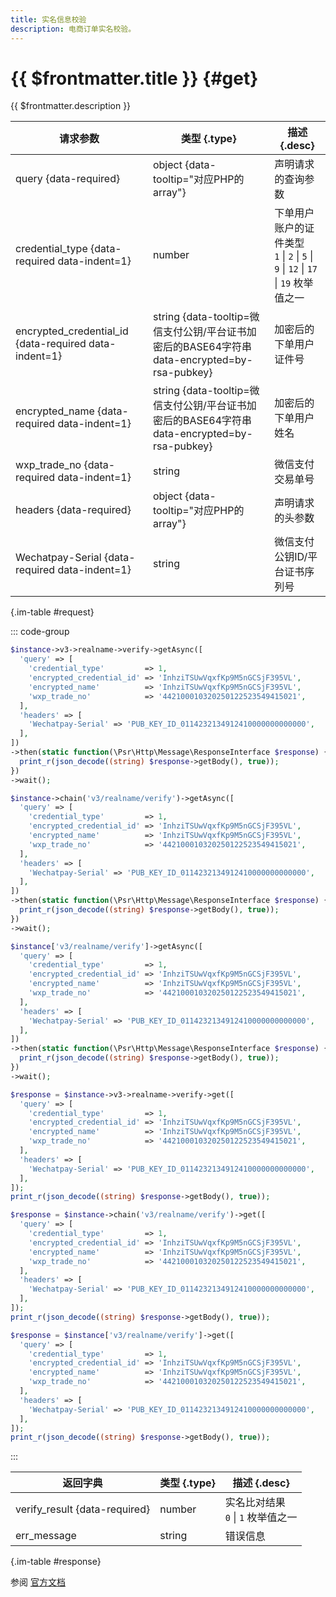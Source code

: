 ```yaml
---
title: 实名信息校验
description: 电商订单实名校验。
---
```


# {{ $frontmatter.title }} {#get}

{{ $frontmatter.description }}

| 请求参数 | 类型 {.type} | 描述 {.desc}
| --- | --- | ---
| query {data-required} | object {data-tooltip="对应PHP的array"} | 声明请求的查询参数
| credential_type {data-required data-indent=1} | number | 下单用户账户的证件类型<br/>`1` \| `2` \| `5` \| `9` \| `12` \| `17` \| `19` 枚举值之一
| encrypted_credential_id {data-required data-indent=1} | string {data-tooltip=微信支付公钥/平台证书加密后的BASE64字符串 data-encrypted=by-rsa-pubkey} | 加密后的下单用户证件号
| encrypted_name {data-required data-indent=1} | string {data-tooltip=微信支付公钥/平台证书加密后的BASE64字符串 data-encrypted=by-rsa-pubkey} | 加密后的下单用户姓名
| wxp_trade_no {data-required data-indent=1} | string | 微信支付交易单号
| headers {data-required} | object {data-tooltip="对应PHP的array"} | 声明请求的头参数
| Wechatpay-Serial {data-required data-indent=1} | string | 微信支付公钥ID/平台证书序列号

{.im-table #request}

::: code-group

```php [异步纯链式]
$instance->v3->realname->verify->getAsync([
  'query' => [
    'credential_type'         => 1,
    'encrypted_credential_id' => 'InhziTSUwVqxfKp9M5nGCSjF395VL',
    'encrypted_name'          => 'InhziTSUwVqxfKp9M5nGCSjF395VL',
    'wxp_trade_no'            => '442100010320250122523549415021',
  ],
  'headers' => [
    'Wechatpay-Serial' => 'PUB_KEY_ID_0114232134912410000000000000',
  ],
])
->then(static function(\Psr\Http\Message\ResponseInterface $response) {
  print_r(json_decode((string) $response->getBody(), true));
})
->wait();
```

```php [异步声明式]
$instance->chain('v3/realname/verify')->getAsync([
  'query' => [
    'credential_type'         => 1,
    'encrypted_credential_id' => 'InhziTSUwVqxfKp9M5nGCSjF395VL',
    'encrypted_name'          => 'InhziTSUwVqxfKp9M5nGCSjF395VL',
    'wxp_trade_no'            => '442100010320250122523549415021',
  ],
  'headers' => [
    'Wechatpay-Serial' => 'PUB_KEY_ID_0114232134912410000000000000',
  ],
])
->then(static function(\Psr\Http\Message\ResponseInterface $response) {
  print_r(json_decode((string) $response->getBody(), true));
})
->wait();
```

```php [异步属性式]
$instance['v3/realname/verify']->getAsync([
  'query' => [
    'credential_type'         => 1,
    'encrypted_credential_id' => 'InhziTSUwVqxfKp9M5nGCSjF395VL',
    'encrypted_name'          => 'InhziTSUwVqxfKp9M5nGCSjF395VL',
    'wxp_trade_no'            => '442100010320250122523549415021',
  ],
  'headers' => [
    'Wechatpay-Serial' => 'PUB_KEY_ID_0114232134912410000000000000',
  ],
])
->then(static function(\Psr\Http\Message\ResponseInterface $response) {
  print_r(json_decode((string) $response->getBody(), true));
})
->wait();
```

```php [同步纯链式]
$response = $instance->v3->realname->verify->get([
  'query' => [
    'credential_type'         => 1,
    'encrypted_credential_id' => 'InhziTSUwVqxfKp9M5nGCSjF395VL',
    'encrypted_name'          => 'InhziTSUwVqxfKp9M5nGCSjF395VL',
    'wxp_trade_no'            => '442100010320250122523549415021',
  ],
  'headers' => [
    'Wechatpay-Serial' => 'PUB_KEY_ID_0114232134912410000000000000',
  ],
]);
print_r(json_decode((string) $response->getBody(), true));
```

```php [同步声明式]
$response = $instance->chain('v3/realname/verify')->get([
  'query' => [
    'credential_type'         => 1,
    'encrypted_credential_id' => 'InhziTSUwVqxfKp9M5nGCSjF395VL',
    'encrypted_name'          => 'InhziTSUwVqxfKp9M5nGCSjF395VL',
    'wxp_trade_no'            => '442100010320250122523549415021',
  ],
  'headers' => [
    'Wechatpay-Serial' => 'PUB_KEY_ID_0114232134912410000000000000',
  ],
]);
print_r(json_decode((string) $response->getBody(), true));
```

```php [同步属性式]
$response = $instance['v3/realname/verify']->get([
  'query' => [
    'credential_type'         => 1,
    'encrypted_credential_id' => 'InhziTSUwVqxfKp9M5nGCSjF395VL',
    'encrypted_name'          => 'InhziTSUwVqxfKp9M5nGCSjF395VL',
    'wxp_trade_no'            => '442100010320250122523549415021',
  ],
  'headers' => [
    'Wechatpay-Serial' => 'PUB_KEY_ID_0114232134912410000000000000',
  ],
]);
print_r(json_decode((string) $response->getBody(), true));
```

:::

| 返回字典 | 类型 {.type} | 描述 {.desc}
| --- | --- | ---
| verify_result {data-required} | number | 实名比对结果<br/>`0` \| `1` 枚举值之一
| err_message | string | 错误信息

{.im-table #response}

参阅 [官方文档](https://pay.weixin.qq.com/doc/v3/partner/4013735179)
